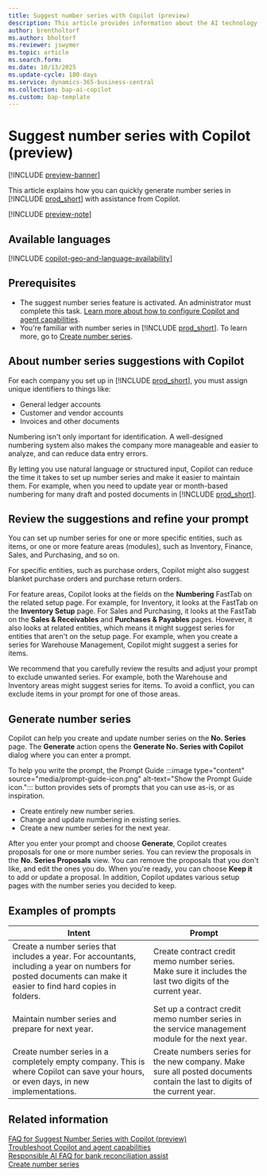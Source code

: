 ```yaml
---
title: Suggest number series with Copilot (preview)
description: This article provides information about the AI technology used in Business Central.
author: brentholtorf
ms.author: bholtorf
ms.reviewer: jswymer
ms.topic: article
ms.search.form:
ms.date: 10/13/2025
ms.update-cycle: 180-days
ms.service: dynamics-365-business-central
ms.collection: bap-ai-copilot
ms.custom: bap-template
---
```


# Suggest number series with Copilot (preview)

[!INCLUDE [preview-banner](~/../shared-content/shared/preview-includes/preview-banner.md)]

This article explains how you can quickly generate number series in [!INCLUDE [prod_short](includes/prod_short.md)] with assistance from Copilot.

[!INCLUDE [preview-note](~/../shared-content/shared/preview-includes/production-ready-preview-dynamics365.md)]

## Available languages

[!INCLUDE [copilot-geo-and-language-availability](includes/copilot-geo-and-language-availability.md)]

## Prerequisites

- The suggest number series feature is activated. An administrator must complete this task. [Learn more about how to configure Copilot and agent capabilities](enable-ai.md).
- You're familiar with number series in [!INCLUDE [prod_short](includes/prod_short.md)]. To learn more, go to [Create number series](ui-create-number-series.md).

## About number series suggestions with Copilot

For each company you set up in [!INCLUDE [prod_short](includes/prod_short.md)], you must assign unique identifiers to things like:

- General ledger accounts
- Customer and vendor accounts
- Invoices and other documents

Numbering isn't only important for identification. A well-designed numbering system also makes the company more manageable and easier to analyze, and can reduce data entry errors.

By letting you use natural language or structured input, Copilot can reduce the time it takes to set up number series and make it easier to maintain them. For example, when you need to update year or month-based numbering for many draft and posted documents in [!INCLUDE [prod_short](includes/prod_short.md)].

## Review the suggestions and refine your prompt

You can set up number series for one or more specific entities, such as items, or one or more feature areas (modules), such as Inventory, Finance, Sales, and Purchasing, and so on.

For specific entities, such as purchase orders, Copilot might also suggest blanket purchase orders and purchase return orders.

For feature areas, Copilot looks at the fields on the **Numbering** FastTab on the related setup page. For example, for Inventory, it looks at the FastTab on the **Inventory Setup** page. For Sales and Purchasing, it looks at the FastTab on the **Sales & Receivables** and **Purchases & Payables** pages. However, it also looks at related entities, which means it might suggest series for entities that aren't on the setup page. For example, when you create a series for Warehouse Management, Copilot might suggest a series for items.

We recommend that you carefully review the results and adjust your prompt to exclude unwanted series. For example, both the Warehouse and Inventory areas might suggest series for items. To avoid a conflict, you can exclude items in your prompt for one of those areas.

## Generate number series

Copilot can help you create and update number series on the **No. Series** page. The **Generate** action opens the **Generate No. Series with Copilot** dialog where you can enter a prompt.

To help you write the prompt, the Prompt Guide :::image type="content" source="media/prompt-guide-icon.png" alt-text="Show the Prompt Guide icon."::: button provides sets of prompts that you can use as-is, or as inspiration.

- Create entirely new number series.
- Change and update numbering in existing series.
- Create a new number series for the next year.

After you enter your prompt and choose **Generate**, Copilot creates proposals for one or more number series. You can review the proposals in the **No. Series Proposals** view. You can remove the proposals that you don't like, and edit the ones you do. When you're ready, you can choose **Keep it** to add or update a proposal. In addition, Copilot updates various setup pages with the number series you decided to keep.

## Examples of prompts

|Intent  |Prompt  |
|---------|---------|
|Create a number series that includes a year. For accountants, including a year on numbers for posted documents can make it easier to find hard copies in folders.     |Create contract credit memo number series. Make sure it includes the last two digits of the current year.         |
|Maintain number series and prepare for next year.     | Set up a contract credit memo number series in the service management module for the next year.        |
|Create number series in a completely empty company. This is where Copilot can save your hours, or even days, in new implementations.     | Create numbers series for the new company. Make sure all posted documents contain the last to digits of the current year.        |

## Related information

[FAQ for Suggest Number Series with Copilot (preview)](faq-suggest-number-series-with-copilot.md)  
[Troubleshoot Copilot and agent capabilities](ai-copilot-troubleshooting.md)  
[Responsible AI FAQ for bank reconciliation assist](faqs-bank-reconciliation.md)  
[Create number series](ui-create-number-series.md)  
